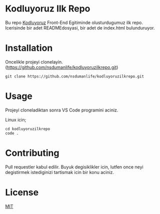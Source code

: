 # Kodluyoruz Ilk Repo

Bu repo [Kodluyoruz](https://www.kodluyoruz.org/) Front-End Egitiminde olusturdugumuz ilk repo. Icerisinde bir adet READMEdosyasi, bir adet de index.html bulunduruyor.

# Installation

Oncelikle projeyi clonelayin. (https://github.com/nsdumanlife/kodluyoruzilkrepo.git)

`git clone https://github.com/nsdumanlife/kodluyoruzilkrepo.git`

# Usage

Projeyi cloneladiktan sonra VS Code programini aciniz.

Linux icin;

```
cd kodluyoruzilkrepo
code .
```

# Contributing

Pull requestler kabul edilir. Buyuk degisiklikler icin, lutfen once neyi degistirmek istediginizi tartismak icin bir konu aciniz.

# License

[MIT]()
